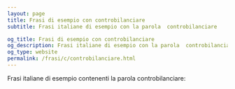 ```yaml
---
layout: page
title: Frasi di esempio con controbilanciare 
subtitle: Frasi italiane di esempio con la parola  controbilanciare

og_title: Frasi di esempio con controbilanciare 
og_description: Frasi italiane di esempio con la parola  controbilanciare
og_type: website
permalink: /frasi/c/controbilanciare.html
---
```


Frasi italiane di esempio contenenti la parola controbilanciare:



